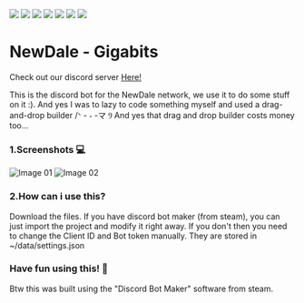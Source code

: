 <img src="https://img.shields.io/github/languages/top/yumithecat/Gigabits"></img>
<img src="https://img.shields.io/discord/852926510162509826?label=discord"></img>
<img src="https://img.shields.io/github/repo-size/yumithecat/Gigabits"></img>
<img src="https://img.shields.io/github/downloads/yumithecat/Gigabits/latest/total"></img>
<img src="https://img.shields.io/github/issues/yumithecat/Gigabits"></img>
<img src="https://img.shields.io/github/license/yumithecat/Gigabits"></img>
<img src="https://img.shields.io/website?down_color=red&down_message=Offline&up_color=green&up_message=Online&url=https%3A%2F%2Fnewdale.net"></img>
# NewDale - Gigabits
 Check out our discord server <a href="https://newdale.net/discord">Here!</a> 

This is the discord bot for the NewDale network, we use it to do some stuff on it :). And yes I was to lazy to code something myself and used a drag-and-drop builder /ᐠ - ˕ -マ Ⳋ
And yes that drag and drop builder costs money too...

<h3><b>1.Screenshots 💻</b></h3>

<img src="https://cdn.discordapp.com/attachments/923038751347847179/1027544247764787250/unknown.png" alt="Image 01">


<img src="https://cdn.discordapp.com/attachments/923038751347847179/1027544314185789440/unknown.png" alt="Image 02">


<h3><b>2.How can i use this?</b></h3>
Download the files. If you have discord bot maker (from steam), you can just import the project and modify it right away. If you don't then you need to change the Client ID and Bot token manually. They are stored in ~/data/settings.json


<h3>Have fun using this! 🎉</h3>
Btw this  was built using the "Discord Bot Maker" software from steam.
